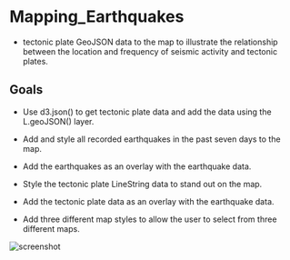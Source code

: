 # Mapping_Earthquakes

- tectonic plate GeoJSON data to the map to illustrate the relationship between the location and frequency of seismic activity and tectonic plates.


## Goals
 - Use d3.json() to get tectonic plate data and add the data using the L.geoJSON() layer.

- Add and style all recorded earthquakes in the past seven days to the map.

- Add the earthquakes as an overlay with the earthquake data.

- Style the tectonic plate LineString data to stand out on the map.

- Add the tectonic plate data as an overlay with the earthquake data.

- Add three different  map styles to allow the user to select from three different maps.

![screenshot](earthquakes.png)

